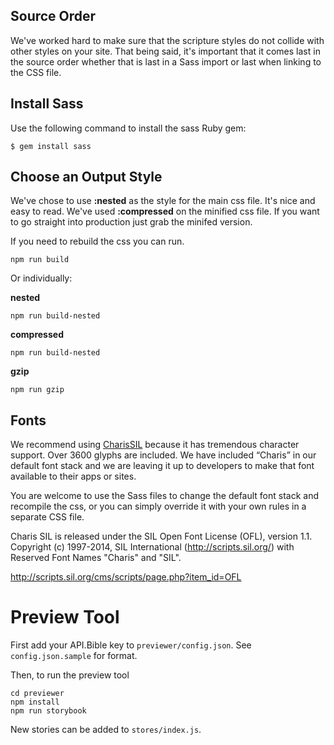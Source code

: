 ## Source Order

We've worked hard to make sure that the scripture styles do not collide with other styles on your site. That being said, it's important that it comes last in the source order whether that is last in a Sass import or last when linking to the CSS file.

## Install Sass

Use the following command to install the sass Ruby gem:

`$ gem install sass`

## Choose an Output Style

We've chose to use **:nested** as the style for the main css file. It's nice and easy to read. We've used **:compressed** on the minified css file. If you want to go straight into production just grab the minifed version.

If you need to rebuild the css you can run.

```
npm run build
```

Or individually:

**nested**

`npm run build-nested`

**compressed**

`npm run build-nested`

**gzip**

`npm run gzip`

## Fonts

We recommend using [CharisSIL](http://scripts.sil.org/cms/scripts/page.php?item_id=CharisSIL_download) because it has tremendous character support. Over 3600 glyphs are included. We have included “Charis” in our default font stack and we are leaving it up to developers to make that font available to their apps or sites.

You are welcome to use the Sass files to change the default font stack and recompile the css, or you can simply override it with your own rules in a separate CSS file.

Charis SIL is released under the SIL Open Font License (OFL), version 1.1. Copyright (c) 1997-2014, SIL International (http://scripts.sil.org/) with Reserved Font Names "Charis" and "SIL".

http://scripts.sil.org/cms/scripts/page.php?item_id=OFL

# Preview Tool

First add your API.Bible key to `previewer/config.json`. See `config.json.sample` for format.

Then, to run the preview tool

```
cd previewer
npm install
npm run storybook
```

New stories can be added to `stores/index.js`.
